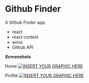 # Github Finder

A Github Finder app.

- react
- react context
- axios
- Github API

***Screenshots***

Home
[![INSERT YOUR GRAPHIC HERE](https://res.cloudinary.com/dscipfbfx/image/upload/v1589796630/Github%20Finder/Screenshot_2020-05-18_Github_Finder.png)]()


Profile
[![INSERT YOUR GRAPHIC HERE](https://res.cloudinary.com/dscipfbfx/image/upload/v1589796620/Github%20Finder/Screenshot_2020-05-18_Github_Finder_1.png)]()


